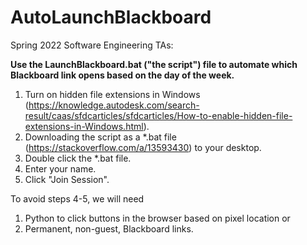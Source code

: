 # AutoLaunchBlackboard
Spring 2022 Software Engineering TAs:

**Use the LaunchBlackboard.bat ("the script") file to automate which Blackboard link opens based on the day of the week.**
1. Turn on hidden file extensions in Windows (https://knowledge.autodesk.com/search-result/caas/sfdcarticles/sfdcarticles/How-to-enable-hidden-file-extensions-in-Windows.html).
2. Downloading the script as a \*.bat file (https://stackoverflow.com/a/13593430) to your desktop.
3. Double click the \*.bat file. 
4. Enter your name.
5. Click "Join Session".

To avoid steps 4-5, we will need 
1. Python to click buttons in the browser based on pixel location or
2. Permanent, non-guest, Blackboard links.
